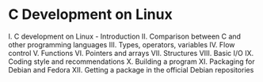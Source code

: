 # C Development on Linux

I. C development on Linux - Introduction
II. Comparison between C and other programming languages
III. Types, operators, variables
IV. Flow control
V. Functions
VI. Pointers and arrays
VII. Structures
VIII. Basic I/O
IX. Coding style and recommendations
X. Building a program
XI. Packaging for Debian and Fedora
XII. Getting a package in the official Debian repositories
